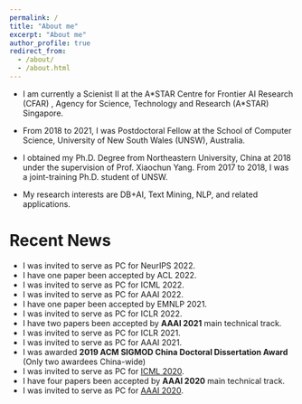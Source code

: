 ```yaml
---
permalink: /
title: "About me"
excerpt: "About me"
author_profile: true
redirect_from: 
  - /about/
  - /about.html
---
```


* I am currently a Scienist II at the A\*STAR Centre for Frontier AI Research (CFAR) , Agency for Science, Technology and Research (A\*STAR) Singapore.

* From 2018 to 2021, I was Postdoctoral Fellow at the School of Computer Science, University of New South Wales (UNSW), Australia.

* I obtained my Ph.D. Degree from Northeastern University, China at 2018 under the supervision of Prof. Xiaochun Yang. From 2017 to 2018, I was a joint-training Ph.D. student of UNSW. 

* My research interests are DB+AI, Text Mining, NLP, and related applications.



# Recent News
* I was invited to serve as PC for NeurIPS 2022.
* I have one paper been accepted by ACL 2022.
* I was invited to serve as PC for ICML 2022.
* I was invited to serve as PC for AAAI 2022.
* I have one paper been accepted by EMNLP 2021.
* I was invited to serve as PC for ICLR 2022.
* I have two papers been accepted by <b>AAAI 2021</b> main technical track.
* I was invited to serve as PC for ICLR 2021.
* I was invited to serve as PC for AAAI 2021.
* I was awarded <b>2019 ACM SIGMOD China Doctoral Dissertation Award</b> (Only two awardees China-wide)
* I was invited to serve as PC for [ICML 2020](https://icml.cc/Conferences/2020/).
* I have four papers been accepted by <b>AAAI 2020</b> main technical track.
* I was invited to serve as PC for [AAAI 2020](https://aaai.org/Conferences/AAAI-20/).
